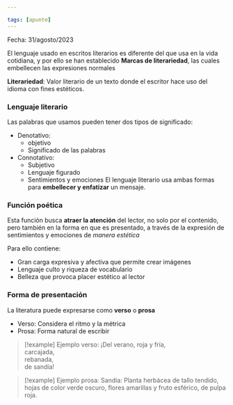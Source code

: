 ```yaml
---

tags: [apunte]
---
```


Fecha: 31/agosto/2023

El lenguaje usado en escritos literarios es diferente del que usa en la vida cotidiana, y por ello se han establecido **Marcas de literariedad**, las cuales embellecen las expresiones normales

**Literariedad**: Valor literario de un texto donde el escritor hace uso del idioma con fines estéticos.

### Lenguaje literario

Las palabras que usamos pueden tener dos tipos de significado:

- Denotativo:
  - objetivo
  - Significado de las palabras
- Connotativo:
  - Subjetivo
  - Lenguaje figurado
  - Sentimientos y emociones
    El lenguaje literario usa ambas formas para **embellecer y enfatizar** un mensaje.

### Función poética

Esta función busca **atraer la atención** del lector, no solo por el contenido, pero también en la forma en que es presentado, a través de la expresión de sentimientos y emociones de *manera estética*

Para ello contiene:

- Gran carga expresiva y afectiva que permite crear imágenes
- Lenguaje culto y riqueza de vocabulario
- Belleza que provoca placer estético al lector

### Forma de presentación

La literatura puede expresarse como **verso** o **prosa**

- Verso: Considera el ritmo y la métrica
- Prosa: Forma natural de escribir

> [!example] Ejemplo verso:
> ¡Del verano, roja y fría, <br/>
> carcajada, <br/>
> rebanada, <br/>
> de sandía! <br/>

> [!example] Ejemplo prosa:
> Sandia: Planta herbácea de tallo tendido, hojas de color verde oscuro, flores amarillas y fruto esférico, de pulpa roja.
